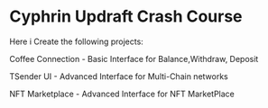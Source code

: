 # Cyphrin Updraft Crash Course

Here i Create the following projects: 

Coffee Connection - Basic Interface for Balance,Withdraw, Deposit 

TSender UI - Advanced Interface for Multi-Chain networks 

NFT Marketplace - Advanced Interface for NFT MarketPlace

